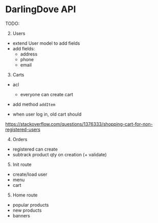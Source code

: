 # DarlingDove API

TODO:

2.  Users

- extend User model to add fields
- add fields:
  - address
  - phone
  - email

3.  Carts

- acl

  - everyone can create cart

- add method `addItem`

- when user log in, old cart should

https://stackoverflow.com/questions/1376333/shopping-cart-for-non-registered-users

4.  Orders

- registered can create
- subtrack product qty on creation (+ validate)

5.  Init route

- create/load user
- menu
- cart

5.  Home route

- popular products
- new products
- banners
